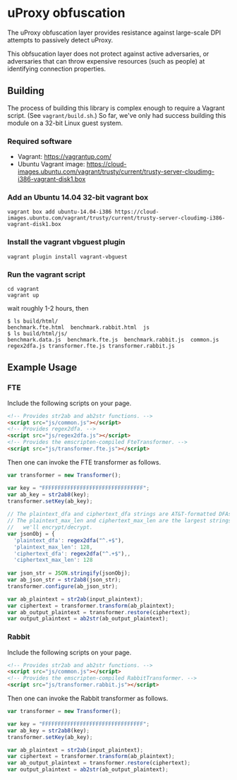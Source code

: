 uProxy obfuscation
==================

The uProxy obfuscation layer provides resistance against large-scale DPI attempts to passively detect uProxy.

This obfsucation layer does not protect against active adversaries, or adversaries that can throw expensive resources (such as people) at identifying connection properties.

Building
--------

The process of building this library is complex enough to require a Vagrant script. (See ```vagrant/build.sh```.) So far, we've only had success building this module on a 32-bit Linux guest system.

### Required software 

* Vagrant: https://vagrantup.com/
* Ubuntu Vagrant image: https://cloud-images.ubuntu.com/vagrant/trusty/current/trusty-server-cloudimg-i386-vagrant-disk1.box

### Add an Ubuntu 14.04 32-bit vagrant box

```shell
vagrant box add ubuntu-14.04-i386 https://cloud-images.ubuntu.com/vagrant/trusty/current/trusty-server-cloudimg-i386-vagrant-disk1.box
```

### Install the vagrant vbguest plugin

```shell
vagrant plugin install vagrant-vbguest
```

### Run the vagrant script

```
cd vagrant 
vagrant up
```

wait roughly 1-2 hours, then

```shell
$ ls build/html/
benchmark.fte.html  benchmark.rabbit.html  js
$ ls build/html/js/
benchmark.data.js  benchmark.fte.js  benchmark.rabbit.js  common.js regex2dfa.js transformer.fte.js transformer.rabbit.js
```

Example Usage
-------------

### FTE

Include the following scripts on your page.

```html
<!-- Provides str2ab and ab2str functions. -->
<script src="js/common.js"></script>
<!-- Provides regex2dfa. -->
<script src="js/regex2dfa.js"></script>
<!-- Provides the emscripten-compiled FteTransformer. -->
<script src="js/transformer.fte.js"></script>
```

Then one can invoke the FTE transformer as follows.

```javascript
var transformer = new Transformer();

var key = "FFFFFFFFFFFFFFFFFFFFFFFFFFFFFFFF";
var ab_key = str2ab8(key);
transformer.setKey(ab_key);
        
// The plaintext_dfa and ciphertext_dfa strings are AT&T-formatted DFAs.
// The plaintext_max_len and ciphertext_max_len are the largest strings
//   we'll encrypt/decrypt.
var jsonObj = {
  'plaintext_dfa': regex2dfa("^.+$"),
  'plaintext_max_len': 128,
  'ciphertext_dfa': regex2dfa("^.+$"),,
  'ciphertext_max_len': 128
        
var json_str = JSON.stringify(jsonObj);
var ab_json_str = str2ab8(json_str);
transformer.configure(ab_json_str);

var ab_plaintext = str2ab(input_plaintext);
var ciphertext = transformer.transform(ab_plaintext);
var ab_output_plaintext = transformer.restore(ciphertext);
var output_plaintext = ab2str(ab_output_plaintext);
```

### Rabbit

Include the following scripts on your page.

```html
<!-- Provides str2ab and ab2str functions. -->
<script src="js/common.js"></script>
<!-- Provides the emscripten-compiled RabbitTransformer. -->
<script src="js/transformer.rabbit.js"></script>
```

Then one can invoke the Rabbit transformer as follows.

```javascript
var transformer = new Transformer();

var key = "FFFFFFFFFFFFFFFFFFFFFFFFFFFFFFFF";
var ab_key = str2ab8(key);
transformer.setKey(ab_key);

var ab_plaintext = str2ab(input_plaintext);
var ciphertext = transformer.transform(ab_plaintext);
var ab_output_plaintext = transformer.restore(ciphertext);
var output_plaintext = ab2str(ab_output_plaintext);
```
